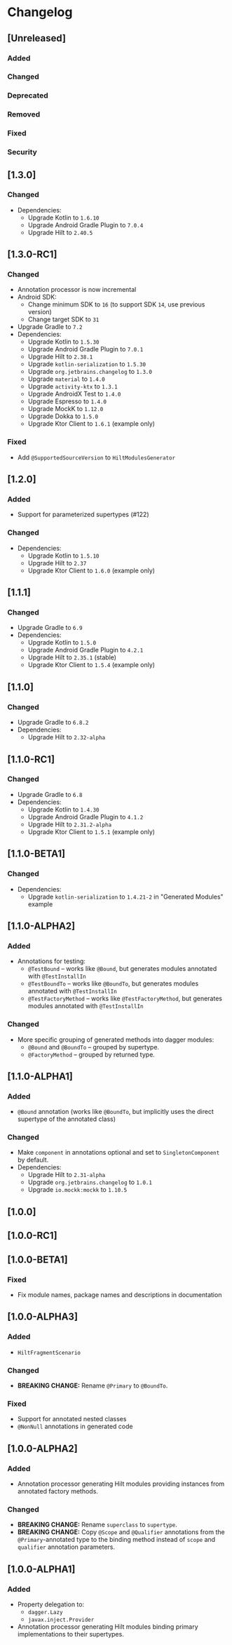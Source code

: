 # Changelog

## [Unreleased]
### Added

### Changed

### Deprecated

### Removed

### Fixed

### Security

## [1.3.0]
### Changed
- Dependencies:
  - Upgrade Kotlin to `1.6.10`
  - Upgrade Android Gradle Plugin to `7.0.4`
  - Upgrade Hilt to `2.40.5`

## [1.3.0-RC1]
### Changed
- Annotation processor is now incremental
- Android SDK:
  - Change minimum SDK to `16` (to support SDK `14`, use previous version)
  - Change target SDK to `31`
- Upgrade Gradle to `7.2`
- Dependencies:
  - Upgrade Kotlin to `1.5.30`
  - Upgrade Android Gradle Plugin to `7.0.1`
  - Upgrade Hilt to `2.38.1`
  - Upgrade `kotlin-serialization` to `1.5.30`
  - Upgrade `org.jetbrains.changelog` to `1.3.0`
  - Upgrade `material` to `1.4.0`
  - Upgrade `activity-ktx` to `1.3.1`
  - Upgrade AndroidX Test to `1.4.0`
  - Upgrade Espresso to `1.4.0`
  - Upgrade MockK to `1.12.0`
  - Upgrade Dokka to `1.5.0`
  - Upgrade Ktor Client to `1.6.1` (example only)

### Fixed
- Add `@SupportedSourceVersion` to `HiltModulesGenerator`

## [1.2.0]
### Added
- Support for parameterized supertypes (#122)

### Changed
- Dependencies:
  - Upgrade Kotlin to `1.5.10`
  - Upgrade Hilt to `2.37`
  - Upgrade Ktor Client to `1.6.0` (example only)

## [1.1.1]
### Changed
- Upgrade Gradle to `6.9`
- Dependencies:
  - Upgrade Kotlin to `1.5.0`
  - Upgrade Android Gradle Plugin to `4.2.1`
  - Upgrade Hilt to `2.35.1` (stable)
  - Upgrade Ktor Client to `1.5.4` (example only)

## [1.1.0]
### Changed
- Upgrade Gradle to `6.8.2`
- Dependencies:
  - Upgrade Hilt to `2.32-alpha`

## [1.1.0-RC1]
### Changed
- Upgrade Gradle to `6.8`
- Dependencies:
  - Upgrade Kotlin to `1.4.30`
  - Upgrade Android Gradle Plugin to `4.1.2`
  - Upgrade Hilt to `2.31.2-alpha`
  - Upgrade Ktor Client to `1.5.1` (example only)

## [1.1.0-BETA1]
### Changed
- Dependencies:
  - Upgrade `kotlin-serialization` to `1.4.21-2` in "Generated Modules" example

## [1.1.0-ALPHA2]
### Added
- Annotations for testing:
  - `@TestBound` – works like `@Bound`, but generates modules annotated with `@TestInstallIn`
  - `@TestBoundTo` – works like `@BoundTo`, but generates modules annotated with `@TestInstallIn`
  - `@TestFactoryMethod` – works like `@TestFactoryMethod`, but generates modules annotated with `@TestInstallIn`

### Changed
- More specific grouping of generated methods into dagger modules:
  - `@Bound` and `@BoundTo` – grouped by supertype.
  - `@FactoryMethod` – grouped by returned type.

## [1.1.0-ALPHA1]
### Added
- `@Bound` annotation (works like `@BoundTo`, but implicitly uses the direct supertype of the annotated class)

### Changed
- Make `component` in annotations optional and set to `SingletonComponent` by default.
- Dependencies:
  - Upgrade Hilt to `2.31-alpha`
  - Upgrade `org.jetbrains.changelog` to `1.0.1`
  - Upgrade `io.mockk:mockk` to `1.10.5`

## [1.0.0]

## [1.0.0-RC1]

## [1.0.0-BETA1]
### Fixed
- Fix module names, package names and descriptions in documentation

## [1.0.0-ALPHA3]
### Added
- `HiltFragmentScenario`

### Changed
- **BREAKING CHANGE:** Rename `@Primary` to `@BoundTo`.

### Fixed
- Support for annotated nested classes
- `@NonNull` annotations in generated code

## [1.0.0-ALPHA2]
### Added
- Annotation processor generating Hilt modules providing instances from annotated factory methods.

### Changed
- **BREAKING CHANGE:** Rename `superclass` to `supertype`.
- **BREAKING CHANGE:** Copy `@Scope` and `@Qualifier` annotations from the `@Primary`-annotated type
  to the binding method instead of `scope` and `qualifier` annotation parameters.

## [1.0.0-ALPHA1]
### Added
- Property delegation to:
  - `dagger.Lazy`
  - `javax.inject.Provider`
- Annotation processor generating Hilt modules binding primary implementations to their supertypes.